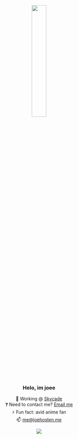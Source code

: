 <div align="center">
<img src="https://camo.githubusercontent.com/e2e3940969a45f9a09942babd34781c1284a33c6aafa1799b970eec382552303/68747470733a2f2f692e70696e696d672e636f6d2f6f726967696e616c732f61382f38622f65392f61383862653966376465623930633365313737396239666434313465613864622e676966" align="center" style="width: 30%" />

  

### <div align="center">Helo, im joee</div>  
  

🔭 Working @ [Skycade](https://skycade.net)<br>
❓ Need to contact me? [Email me](mailto:me@hypews.com)  <br>
⚡ Fun fact: avid anime fan<br>
📫 me@joehosten.me<br>

![](https://metrics.lecoq.io/hypewsthedev?template=classic&tweets=1&lines=1&code=1&isocalendar=1&languages=1&people=1&activity=1&isocalendar.duration=half-year&languages.ignored=python%2C%20css&languages.limit=8&languages.sections=most-used&languages.colors=github&languages.threshold=0%25&languages.indepth=false&languages.analysis.timeout=15&languages.categories=markup%2C%20programming&languages.recent.categories=markup%2C%20programming&languages.recent.load=300&languages.recent.days=14&people.limit=24&people.size=28&people.types=followers%2C%20following&people.identicons=false&people.shuffle=false&code.lines=12&code.load=100&code.visibility=all&activity.limit=5&activity.load=300&activity.days=14&activity.filter=all&activity.visibility=all&activity.timestamps=true&tweets.attachments=true&tweets.limit=2&tweets.user=joehosten_&config.timezone=Europe%2FLondon)
</div>
